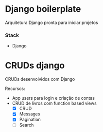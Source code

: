 # Django boilerplate

Arquitetura Django pronta para iniciar projetos

### Stack
- Django
# CRUDs django

CRUDs desenvolvidos com Django

Recursos:
- App users para login e criação de contas
- CRUD de livros com function based views
  - [x] CRUD
  - [x] Messages
  - [x] Pagination
  - [ ] Search
